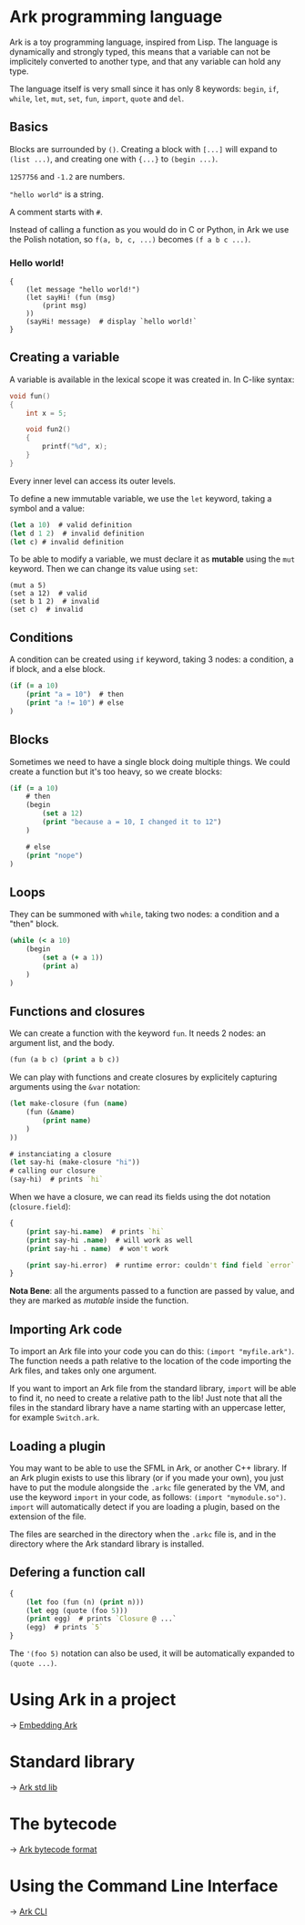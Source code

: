 # Ark programming language

Ark is a toy programming language, inspired from Lisp. The language is dynamically and strongly typed, this means that a variable can not be implicitely converted to another type, and that any variable can hold any type.

The language itself is very small since it has only 8 keywords: `begin`, `if`, `while`, `let`, `mut`, `set`, `fun`, `import`, `quote` and `del`.

## Basics

Blocks are surrounded by `()`. Creating a block with `[...]` will expand to `(list ...)`, and creating one with `{...}` to `(begin ...)`.

`1257756` and `-1.2` are numbers.

`"hello world"` is a string.

A comment starts with `#`.

Instead of calling a function as you would do in C or Python, in Ark we use the Polish notation, so `f(a, b, c, ...)` becomes `(f a b c ...)`.

### Hello world!

```
{
    (let message "hello world!")
    (let sayHi! (fun (msg)
        (print msg)
    ))
    (sayHi! message)  # display `hello world!`
}
```

## Creating a variable

A variable is available in the lexical scope it was created in. In C-like syntax:

```c
void fun()
{
    int x = 5;

    void fun2()
    {
        printf("%d", x);
    }
}
```

Every inner level can access its outer levels.

To define a new immutable variable, we use the `let` keyword, taking a symbol and a value:

```clojure
(let a 10)  # valid definition
(let d 1 2)  # invalid definition
(let c) # invalid definition
```

To be able to modify a variable, we must declare it as **mutable** using the `mut` keyword. Then we can change its value using `set`:

```
(mut a 5)
(set a 12)  # valid
(set b 1 2)  # invalid
(set c)  # invalid
```

## Conditions

A condition can be created using `if` keyword, taking 3 nodes: a condition, a if block, and a else block.

```clojure
(if (= a 10)
    (print "a = 10")  # then
    (print "a != 10") # else
)
```

## Blocks

Sometimes we need to have a single block doing multiple things. We could create a function but it's too heavy, so we create blocks:

```clojure
(if (= a 10)
    # then
    (begin
        (set a 12)
        (print "because a = 10, I changed it to 12")
    )

    # else
    (print "nope")
)
```

## Loops

They can be summoned with `while`, taking two nodes: a condition and a "then" block.

```clojure
(while (< a 10)
    (begin
        (set a (+ a 1))
        (print a)
    )
)
```

## Functions and closures

We can create a function with the keyword `fun`. It needs 2 nodes: an argument list, and the body.

```clojure
(fun (a b c) (print a b c))
```

We can play with functions and create closures by explicitely capturing arguments using the `&var` notation:

```clojure
(let make-closure (fun (name)
    (fun (&name)
        (print name)
    )
))

# instanciating a closure
(let say-hi (make-closure "hi"))
# calling our closure
(say-hi)  # prints `hi`
```

When we have a closure, we can read its fields using the dot notation (`closure.field`):

```clojure
{
    (print say-hi.name)  # prints `hi`
    (print say-hi .name)  # will work as well
    (print say-hi . name)  # won't work

    (print say-hi.error)  # runtime error: couldn't find field `error` in closure `say-hi`
}
```

**Nota Bene**: all the arguments passed to a function are passed by value, and they are marked as *mutable* inside the function.

## Importing Ark code

To import an Ark file into your code you can do this: `(import "myfile.ark")`. The function needs a path relative to the location of the code importing the Ark files, and takes only one argument.

If you want to import an Ark file from the standard library, `import` will be able to find it, no need to create a relative path to the lib! Just note that all the files in the standard library have a name starting with an uppercase letter, for example `Switch.ark`.

## Loading a plugin

You may want to be able to use the SFML in Ark, or another C++ library. If an Ark plugin exists to use this library (or if you made your own), you just have to put the module alongside the `.arkc` file generated by the VM, and use the keyword `import` in your code, as follows: `(import "mymodule.so")`. `import` will automatically detect if you are loading a plugin, based on the extension of the file.

The files are searched in the directory when the `.arkc` file is, and in the directory where the Ark standard library is installed.

## Defering a function call

```clojure
{
    (let foo (fun (n) (print n)))
    (let egg (quote (foo 5)))
    (print egg)  # prints `Closure @ ...`
    (egg)  # prints `5`
}
```

The `'(foo 5)` notation can also be used, it will be automatically expanded to `(quote ...)`.

# Using Ark in a project

-> [Embedding Ark](embedding.md)

# Standard library

-> [Ark std lib](lib.md)

# The bytecode

-> [Ark bytecode format](bytecode.md)

# Using the Command Line Interface

-> [Ark CLI](cli.md)
